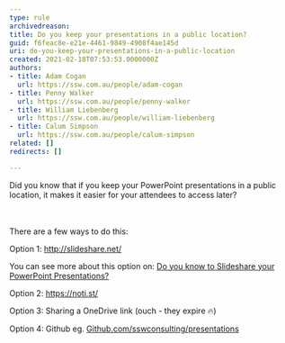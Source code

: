 ```yaml
---
type: rule
archivedreason: 
title: Do you keep your presentations in a public location?
guid: f6feac8e-e21e-4461-9849-4908f4ae145d
uri: do-you-keep-your-presentations-in-a-public-location
created: 2021-02-18T07:53:53.0000000Z
authors:
- title: Adam Cogan
  url: https://ssw.com.au/people/adam-cogan
- title: Penny Walker
  url: https://ssw.com.au/people/penny-walker
- title: William Liebenberg
  url: https://ssw.com.au/people/william-liebenberg
- title: Calum Simpson
  url: https://ssw.com.au/people/calum-simpson
related: []
redirects: []

---
```



Did you know that if you keep your PowerPoint&#160;presentations in a public location, it makes it easier for your attendees to access later?<br>
<br><excerpt class='endintro'></excerpt><br>
<p>​There are a few ways to do this&#58;&#160;<br></p><p>​Option 1&#58;&#160;<a href="http&#58;//slideshare.net/">http&#58;//slideshare.net/</a><br></p><p>You can see more about this option on&#58;&#160;<a href="/_layouts/15/FIXUPREDIRECT.ASPX?WebId=3dfc0e07-e23a-4cbb-aac2-e778b71166a2&amp;TermSetId=07da3ddf-0924-4cd2-a6d4-a4809ae20160&amp;TermId=9df40963-e265-4083-b07d-3824c019c4f3">Do you know to Slideshare your PowerPoint Presentations?</a>​<br></p><p>Option 2&#58;&#160;<a href="https&#58;//noti.st/">https&#58;//noti.st/</a><br></p><p>Option 3&#58; Sharing a OneDrive link (ouch - they expire &#128293;)</p><p>Option 4&#58;&#160;Github eg. <a href="https&#58;//github.com/sswconsulting/presentations">Github.com/sswconsulting/presentations​</a><a href="http&#58;//slideshare.net/">​</a><br></p><p><br></p>


